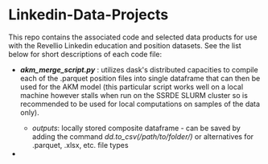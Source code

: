 # Linkedin-Data-Projects

This repo contains the associated code and selected data products for use with the Revellio Linkedin education and position datasets. See the list below for short descriptions of each code file:

- **_akm_merge_script.py_** : utilizes dask's distributed capacities to compile each of the .parquet position files into single dataframe that can then be used for the AKM model (this particular script works well on a local machine however stalls when run on the SSRDE SLURM cluster so is recommended to be used for local computations on samples of the data only).
    - _outputs_: locally stored composite dataframe - can be saved by adding the command _dd.to_csv(/path/to/folder/)_ or alternatives for .parquet, .xlsx, etc. file types

-  
